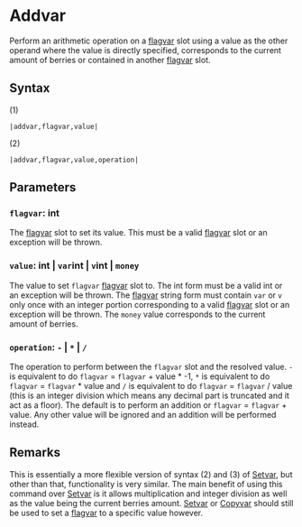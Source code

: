 # Addvar

Perform an arithmetic operation on a [flagvar](../../../Flags%20arrays/flagvar.md) slot using a value as the other operand where the value is directly specified, corresponds to the current amount of berries or contained in another [flagvar](../../../Flags%20arrays/flagvar.md) slot.

## Syntax

(1)

````
|addvar,flagvar,value|
````

(2)

````
|addvar,flagvar,value,operation|
````

## Parameters

### `flagvar`: int

The [flagvar](../../../Flags%20arrays/flagvar.md) slot to set its value. This must be a valid [flagvar](../../../Flags%20arrays/flagvar.md) slot or an exception will be thrown.

### `value`: int | `var`int | `v`int | `money`

The value to set `flagvar` [flagvar](../../../Flags%20arrays/flagvar.md) slot to. The int form must be a valid int or an exception will be thrown. The [flagvar](../../../Flags%20arrays/flagvar.md) string form must contain `var` or `v` only once with an integer portion corresponding to a valid [flagvar](../../../Flags%20arrays/flagvar.md) slot or an exception will be thrown. The `money` value corresponds to the current amount of berries.

### `operation`: `-` | `*` | `/`

The operation to perform between the `flagvar` slot and the resolved value. `-` is equivalent to do `flagvar` = `flagvar` + value * -1, `*` is equivalent to do `flagvar` = `flagvar` * value and `/` is equivalent to do `flagvar` = `flagvar` / value (this is an integer division which means any decimal part is truncated and it act as a floor). The default is to perform an addition or `flagvar` = `flagvar` + value. Any other value will be ignored and an addition will be performed instead.

## Remarks

This is essentially a more flexible version of syntax (2) and (3) of [Setvar](Setvar.md), but other than that, functionality is very similar. The main benefit of using this command over [Setvar](Setvar.md) is it allows multiplication and integer division as well as the value being the current berries amount. [Setvar](Setvar.md) or [Copyvar](Copyvar.md) should still be used to set a [flagvar](../../../Flags%20arrays/flagvar.md) to a specific value however.
